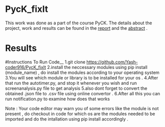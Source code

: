 # PycK_fixIt
This work was done as a part of the course PyCK.
The details about the project, work and results can be found in the [report](https://github.com/Yash-coder916/PycK_fixIt/blob/main/PycK_FixIt_Report.pdf) and the [abstract](https://github.com/Yash-coder916/PycK_fixIt/blob/main/PyCK_FixIt_Abstract.pdf) .
# Results 







#Instructions To Run Code__
 1.git clone https://github.com/Yash-coder916/PycK_fixIt 
 2.install the neccessary modules using pip install (module_name) , do install the modules according to your operating system 
 3.You will see which module or library is to be installed for your os .
 4.After that run the autotimer.py, and stop it whenever you wish and run screenanalysis.py file to get analysis 
 5.also dont forget to convert the obtained .json file to .csv file using online convertor .
 6.After all this you can run notification.py to examine how does that works

Note : Your code editor may warn you of some errors like the module is not present , do checkout in code for which os are the modules needed to be imported and do the intallation 
using pip install accordingly .
